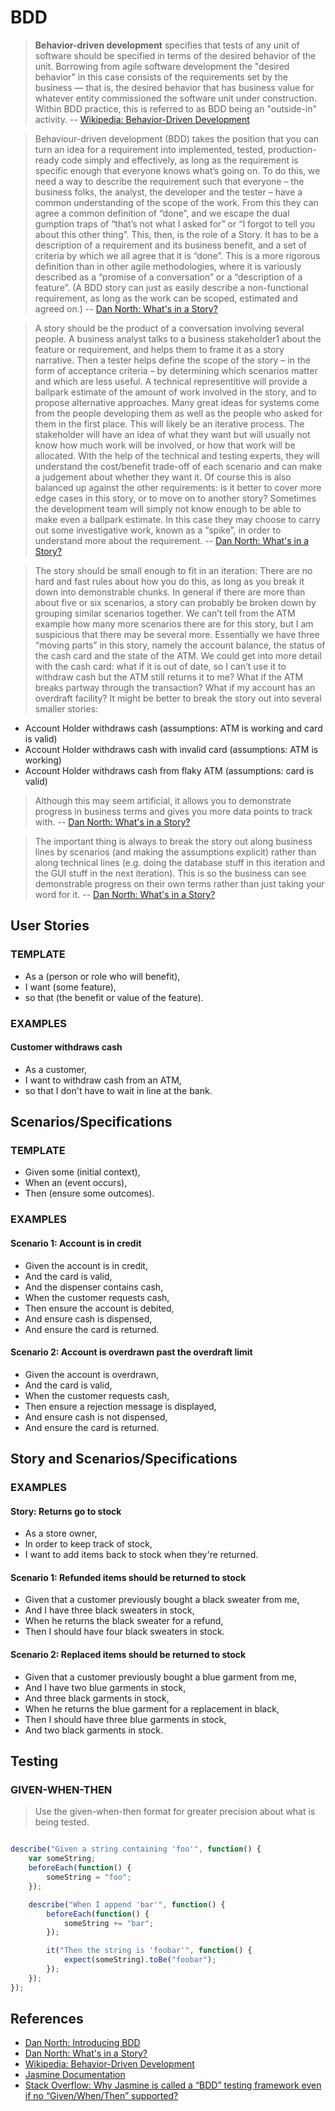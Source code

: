 # BDD

> **Behavior-driven development** specifies that tests of any unit of software should be specified in terms of the desired behavior of the unit. Borrowing from agile software development the "desired behavior" in this case consists of the requirements set by the business — that is, the desired behavior that has business value for whatever entity commissioned the software unit under construction. Within BDD practice, this is referred to as BDD being an "outside-in" activity. -- [Wikipedia: Behavior-Driven Development](https://en.wikipedia.org/wiki/Behavior-driven_development)

> Behaviour-driven development (BDD) takes the position that you can turn an idea for a requirement into implemented, tested, production-ready code simply and effectively, as long as the requirement is specific enough that everyone knows what’s going on. To do this, we need a way to describe the requirement such that everyone – the business folks, the analyst, the developer and the tester – have a common understanding of the scope of the work. From this they can agree a common definition of “done”, and we escape the dual gumption traps of “that’s not what I asked for” or “I forgot to tell you about this other thing”. This, then, is the role of a Story. It has to be a description of a requirement and its business benefit, and a set of criteria by which we all agree that it is “done”. This is a more rigorous definition than in other agile methodologies, where it is variously described as a “promise of a conversation” or a “description of a feature”. (A BDD story can just as easily describe a non-functional requirement, as long as the work can be scoped, estimated and agreed on.) -- [Dan North: What's in a Story?](https://dannorth.net/whats-in-a-story/)

> A story should be the product of a conversation involving several people. A business analyst talks to a business stakeholder1 about the feature or requirement, and helps them to frame it as a story narrative. Then a tester helps define the scope of the story – in the form of acceptance criteria – by determining which scenarios matter and which are less useful. A technical representitive will provide a ballpark estimate of the amount of work involved in the story, and to propose alternative approaches. Many great ideas for systems come from the people developing them as well as the people who asked for them in the first place. This will likely be an iterative process. The stakeholder will have an idea of what they want but will usually not know how much work will be involved, or how that work will be allocated. With the help of the technical and testing experts, they will understand the cost/benefit trade-off of each scenario and can make a judgement about whether they want it. Of course this is also balanced up against the other requirements: is it better to cover more edge cases in this story, or to move on to another story? Sometimes the development team will simply not know enough to be able to make even a ballpark estimate. In this case they may choose to carry out some investigative work, known as a “spike”, in order to understand more about the requirement. -- [Dan North: What's in a Story?](https://dannorth.net/whats-in-a-story/)

> The story should be small enough to fit in an iteration: There are no hard and fast rules about how you do this, as long as you break it down into demonstrable chunks. In general if there are more than about five or six scenarios, a story can probably be broken down by grouping similar scenarios together. We can’t tell from the ATM example how many more scenarios there are for this story, but I am suspicious that there may be several more. Essentially we have three “moving parts” in this story, namely the account balance, the status of the cash card and the state of the ATM. We could get into more detail with the cash card: what if it is out of date, so I can’t use it to withdraw cash but the ATM still returns it to me? What if the ATM breaks partway through the transaction? What if my account has an overdraft facility? It might be better to break the story out into several smaller stories:

* Account Holder withdraws cash (assumptions: ATM is working and card is valid)
* Account Holder withdraws cash with invalid card (assumptions: ATM is working)
* Account Holder withdraws cash from flaky ATM (assumptions: card is valid)

> Although this may seem artificial, it allows you to demonstrate progress in business terms and gives you more data points to track with. -- [Dan North: What's in a Story?](https://dannorth.net/whats-in-a-story/)

> The important thing is always to break the story out along business lines by scenarios (and making the assumptions explicit) rather than along technical lines (e.g. doing the database stuff in this iteration and the GUI stuff in the next iteration). This is so the business can see demonstrable progress on their own terms rather than just taking your word for it. -- [Dan North: What's in a Story?](https://dannorth.net/whats-in-a-story/)

## User Stories

### TEMPLATE
* As a (person or role who will benefit),
* I want (some feature),
* so that (the benefit or value of the feature).

### EXAMPLES

#### Customer withdraws cash
* As a customer,
* I want to withdraw cash from an ATM,
* so that I don't have to wait in line at the bank.

## Scenarios/Specifications

### TEMPLATE
* Given some (initial context),
* When an (event occurs),
* Then (ensure some outcomes).

### EXAMPLES 

#### Scenario 1: Account is in credit
* Given the account is in credit,
* And the card is valid,
* And the dispenser contains cash,
* When the customer requests cash,
* Then ensure the account is debited,
* And ensure cash is dispensed,
* And ensure the card is returned.

#### Scenario 2: Account is overdrawn past the overdraft limit
* Given the account is overdrawn,
* And the card is valid,
* When the customer requests cash,
* Then ensure a rejection message is displayed,
* And ensure cash is not dispensed,
* And ensure the card is returned.

## Story and Scenarios/Specifications

### EXAMPLES

#### Story: Returns go to stock
* As a store owner,
* In order to keep track of stock,
* I want to add items back to stock when they're returned.

#### Scenario 1: Refunded items should be returned to stock
* Given that a customer previously bought a black sweater from me,
* And I have three black sweaters in stock,
* When he returns the black sweater for a refund,
* Then I should have four black sweaters in stock.

#### Scenario 2: Replaced items should be returned to stock
* Given that a customer previously bought a blue garment from me,
* And I have two blue garments in stock,
* And three black garments in stock,
* When he returns the blue garment for a replacement in black,
* Then I should have three blue garments in stock,
* And two black garments in stock.

## Testing

### GIVEN-WHEN-THEN

> Use the given-when-then format for greater precision about what is being tested.

```javascript

describe("Given a string containing 'foo'", function() { 
	var someString; 
	beforeEach(function() { 
		someString = "foo"; 
	}); 

	describe("When I append 'bar'", function() { 
		beforeEach(function() { 
			someString += "bar"; 
		}); 

		it("Then the string is 'foobar'", function() { 
			expect(someString).toBe("foobar"); 
		}); 
	});
}); 
```

## References
* [Dan North: Introducing BDD](https://dannorth.net/introducing-bdd/)
* [Dan North: What's in a Story?](https://dannorth.net/whats-in-a-story/)
* [Wikipedia: Behavior-Driven Development](https://en.wikipedia.org/wiki/Behavior-driven_development)
* [Jasmine Documentation](https://jasmine.github.io/)
* [Stack Overflow: Why Jasmine is called a “BDD” testing framework even if no “Given/When/Then” supported?](https://stackoverflow.com/questions/33984182/why-jasmine-is-called-a-bdd-testing-framework-even-if-no-given-when-then-sup)
